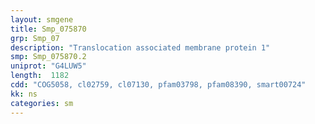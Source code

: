 ```yaml
---
layout: smgene
title: Smp_075870
grp: Smp_07
description: "Translocation associated membrane protein 1"
smp: Smp_075870.2
uniprot: "G4LUW5"
length:  1182
cdd: "COG5058, cl02759, cl07130, pfam03798, pfam08390, smart00724"
kk: ns
categories: sm
---
```


